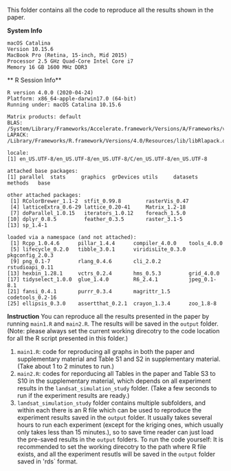 This folder contains all the code to reproduce all the results shown in the paper.

**System Info**

    macOS Catalina
    Version 10.15.6
    MacBook Pro (Retina, 15-inch, Mid 2015)
    Processor 2.5 GHz Quad-Core Intel Core i7
    Memory 16 GB 1600 MHz DDR3

** R Session Info**

    R version 4.0.0 (2020-04-24)
    Platform: x86_64-apple-darwin17.0 (64-bit)
    Running under: macOS Catalina 10.15.6
    
    Matrix products: default
    BLAS:   /System/Library/Frameworks/Accelerate.framework/Versions/A/Frameworks/vecLib.framework/Versions/A/libBLAS.dylib
    LAPACK: /Library/Frameworks/R.framework/Versions/4.0/Resources/lib/libRlapack.dylib
    
    locale:
    [1] en_US.UTF-8/en_US.UTF-8/en_US.UTF-8/C/en_US.UTF-8/en_US.UTF-8
    
    attached base packages:
    [1] parallel  stats     graphics  grDevices utils     datasets  methods   base     
    
    other attached packages:
     [1] RColorBrewer_1.1-2  stfit_0.99.8        rasterVis_0.47     
     [4] latticeExtra_0.6-29 lattice_0.20-41     Matrix_1.2-18      
     [7] doParallel_1.0.15   iterators_1.0.12    foreach_1.5.0      
    [10] dplyr_0.8.5         feather_0.3.5       raster_3.1-5       
    [13] sp_1.4-1           
    
    loaded via a namespace (and not attached):
     [1] Rcpp_1.0.4.6      pillar_1.4.4      compiler_4.0.0    tools_4.0.0      
     [5] lifecycle_0.2.0   tibble_3.0.1      viridisLite_0.3.0 pkgconfig_2.0.3  
     [9] png_0.1-7         rlang_0.4.6       cli_2.0.2         rstudioapi_0.11  
    [13] hexbin_1.28.1     vctrs_0.2.4       hms_0.5.3         grid_4.0.0       
    [17] tidyselect_1.0.0  glue_1.4.0        R6_2.4.1          jpeg_0.1-8.1     
    [21] fansi_0.4.1       purrr_0.3.4       magrittr_1.5      codetools_0.2-16 
    [25] ellipsis_0.3.0    assertthat_0.2.1  crayon_1.3.4      zoo_1.8-8        
   

**Instruction**
You can reproduce all the results presented in the paper by running `main1.R` and `main2.R`. The results will be saved in the `output` folder. (Note: please always set the current working direcotry to the code location for all the R script presented in this folder.)

1. `main1.R`: code for reproducing all graphs in both the paper and supplementary material and Table S1 and S2 in supplementary material. (Take about 1 to 2 minutes to run.)
2. `main2.R`: codes for reporducing all Tables in the paper and Table S3 to S10 in the supplementary material, which depends on all experiment results in the `landsat_simulation_study` folder. (Take a few seconds to run if the experiment results are ready.)
3. `landsat_simulation_study` folder contains multiple subfolders, and within each there is an R file which can be used to reproduce the experiment results saved in the `output` folder. It usually takes several hours to run each experiment (except for the kriging ones, which usually only takes less than 15 minutes.), so to save time reader can just load the pre-saved results in the `output` folders. To run the code yourself: It is recommended to set the working direcotry to the path where R file exists, and all the experiment resutls will be saved in the `output` folder saved in 'rds` format. 


